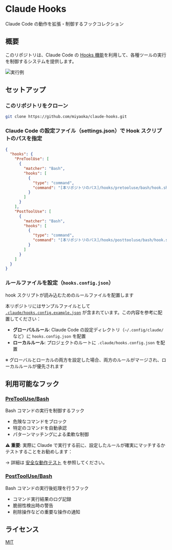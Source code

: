 # Claude Hooks

Claude Code の動作を拡張・制御するフックコレクション

## 概要

このリポジトリは、Claude Code の [Hooks 機能](https://docs.anthropic.com/en/docs/claude-code/hooks)を利用して、各種ツールの実行を制御するシステムを提供します。

<img alt="実行例" src="https://github.com/user-attachments/assets/e4e07a05-0d40-4c20-8c8e-d5f266253e65" />

## セットアップ

### このリポジトリをクローン

```bash
git clone https://github.com/miyaoka/claude-hooks.git
```

### Claude Code の設定ファイル（settings.json）で Hook スクリプトのパスを指定

```json
{
  "hooks": {
    "PreToolUse": [
      {
        "matcher": "Bash",
        "hooks": [
          {
            "type": "command",
            "command": "[本リポジトリのパス]/hooks/pretooluse/bash/hook.sh" // ← 実際のパスを指定
          }
        ]
      }
    ],
    "PostToolUse": [
      {
        "matcher": "Bash",
        "hooks": [
          {
            "type": "command",
            "command": "[本リポジトリのパス]/hooks/posttooluse/bash/hook.sh" // ← 実際のパスを指定
          }
        ]
      }
    ]
  }
}
```

### ルールファイルを設定（`hooks.config.json`）

hook スクリプトが読み込むためのルールファイルを配置します

本リポジトリにはサンプルファイルとして [`.claude/hooks.config.example.json`](.claude/hooks.config.example.json) が含まれています。この内容を参考に配置してください：

- **グローバルルール**: Claude Code の設定ディレクトリ（`~/.config/claude/` など）に `hooks.config.json` を配置
- **ローカルルール**: プロジェクトのルートに `.claude/hooks.config.json` を配置

※ グローバルとローカルの両方を設定した場合、両方のルールがマージされ、ローカルルールが優先されます

## 利用可能なフック

### [PreToolUse/Bash](hooks/pretooluse/bash/docs/user-guide.md)

Bash コマンドの実行を制御するフック

- 危険なコマンドをブロック
- 特定のコマンドを自動承認
- パターンマッチングによる柔軟な制御

**⚠️ 重要**: 実際に Claude で実行する前に、設定したルールが確実にマッチするかテストすることをお勧めします：

→ 詳細は [安全な動作テスト](hooks/pretooluse/bash/docs/user-guide.md#安全な動作テスト) を参照してください。

### [PostToolUse/Bash](hooks/posttooluse/bash/README.md)

Bash コマンドの実行後処理を行うフック

- コマンド実行結果のログ記録
- 脆弱性検出時の警告
- 削除操作などの重要な操作の通知

## ライセンス

[MIT](LICENSE)
